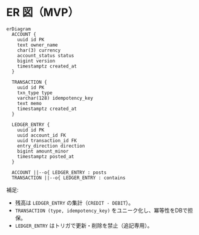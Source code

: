 # ER 図（MVP）

```mermaid
erDiagram
  ACCOUNT {
    uuid id PK
    text owner_name
    char(3) currency
    account_status status
    bigint version
    timestamptz created_at
  }

  TRANSACTION {
    uuid id PK
    txn_type type
    varchar(128) idempotency_key
    text memo
    timestamptz created_at
  }

  LEDGER_ENTRY {
    uuid id PK
    uuid account_id FK
    uuid transaction_id FK
    entry_direction direction
    bigint amount_minor
    timestamptz posted_at
  }

  ACCOUNT ||--o{ LEDGER_ENTRY : posts
  TRANSACTION ||--o{ LEDGER_ENTRY : contains
```

補足:
- 残高は `LEDGER_ENTRY` の集計（`CREDIT - DEBIT`）。
- `TRANSACTION (type, idempotency_key)` をユニーク化し、冪等性をDBで担保。
- `LEDGER_ENTRY` はトリガで更新・削除を禁止（追記専用）。

